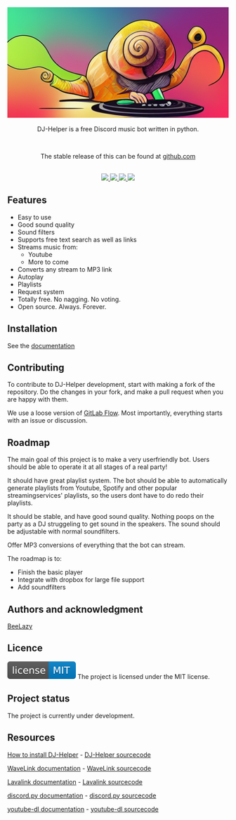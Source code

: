 <div align="center">
    <img src="img/logo.png", alt="DJ-Helper Logo"/>
    <p>DJ-Helper is a free Discord music bot written in python.</p>
    <br>
    <p>The stable release of this can be found at <a href="https://github.com/BeeLazy/DJ-Helper/releases">github.com</a></p>
    <br>
    <a href="https://www.python.org">
        <img src="https://img.shields.io/badge/Python-3.10-blue.svg" />
    </a>
    <a href="LICENSE">
        <img src="https://img.shields.io/badge/license-MIT-blue.svg" />
    </a>
    <a href="https://github.com/PythonistaGuild/Wavelink">
        <img src="https://img.shields.io/badge/Wavelink-1.3.2-yellow.svg" />
    </a>
    <a href="https://github.com/freyacodes/Lavalink">
        <img src="https://img.shields.io/badge/Lavalink-3.5.1-yellow.svg" />
    </a>
</div>

## Features
- Easy to use
- Good sound quality
- Sound filters
- Supports free text search as well as links
- Streams music from:
    - Youtube
    - More to come
- Converts any stream to MP3 link
- Autoplay
- Playlists
- Request system
- Totally free. No nagging. No voting.
- Open source. Always. Forever.

## Installation
See the [documentation](docs/HowToInstall.md)

## Contributing
To contribute to DJ-Helper development, start with making a fork of the repository. Do the changes in your fork, and make a pull request when you are happy with them.

We use a loose version of [GitLab Flow](https://docs.gitlab.com/ee/topics/gitlab_flow.html). Most importantly, everything starts with an issue or discussion.

## Roadmap
The main goal of this project is to make a very userfriendly bot. Users should be able to operate it at all stages of a real party!

It should have great playlist system. The bot should be able to automatically generate playlists from Youtube, Spotify and other popular streamingservices' playlists, so the users dont have to do redo their playlists.

It should be stable, and have good sound quality. Nothing poops on the party as a DJ struggeling to get sound in the speakers. The sound should be adjustable with normal soundfilters.

Offer MP3 conversions of everything that the bot can stream.

The roadmap is to:
- Finish the basic player
- Integrate with dropbox for large file support
- Add soundfilters

## Authors and acknowledgment
[BeeLazy](https://t.me/BeeLazy)

## Licence
[![License: MIT](img/License-MIT-blue.svg)](LICENSE)
The project is licensed under the MIT license.

## Project status
The project is currently under development.

## Resources
[How to install DJ-Helper](docs/HowToInstall.md) - 
[DJ-Helper sourcecode](https://github.com/BeeLazy/DJ-Helper)

[WaveLink documentation](https://wavelink.readthedocs.io/en/latest/) - 
[WaveLink sourcecode](https://github.com/PythonistaGuild/Wavelink)

[Lavalink documentation](https://lavalink.readthedocs.io/en/master/) - 
[Lavalink sourcecode](https://github.com/freyacodes/Lavalink)

[discord.py documentation](https://discordpy.readthedocs.io/en/stable/) - 
[discord.py sourcecode](https://github.com/Rapptz/discord.py)

[youtube-dl documentation](https://github.com/ytdl-org/youtube-dl/blob/master/README.md) - 
[youtube-dl sourcecode](https://github.com/ytdl-org/youtube-dl)
